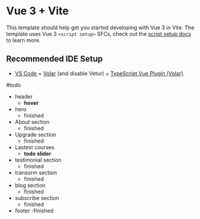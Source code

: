# Vue 3 + Vite

This template should help get you started developing with Vue 3 in Vite. The template uses Vue 3 `<script setup>` SFCs, check out the [script setup docs](https://v3.vuejs.org/api/sfc-script-setup.html#sfc-script-setup) to learn more.

## Recommended IDE Setup

- [VS Code](https://code.visualstudio.com/) + [Volar](https://marketplace.visualstudio.com/items?itemName=Vue.volar) (and disable Vetur) + [TypeScript Vue Plugin (Volar)](https://marketplace.visualstudio.com/items?itemName=Vue.vscode-typescript-vue-plugin).


#todo
- header
   - **hover**
- hero 
   - finished
- About section 
   - finished
- Upgrade section 
   - finished
-  Lastest courses
   - **todo slider**
- testimonial section 
   - finished
- transorm section 
   - finished
- blog section 
   - finished
- subscribe section 
   - finished
- footer
   -finished
